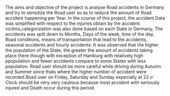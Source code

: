 The aims and objective of the project is analyse Road accidents in Germany and try to sensitize the Road user so as to reduce the amount of Road accident happening per Year. In the course of this project, the accident Data was simplified with respect to the injuries obtain by the accident victims,categorization was also done based on each State in Germany, The accidents was split down to Months, Days of the week, time of the day, Road conditions, means of transportation that lead to the accidents, seasonal accidents and hourly accidents. It was observed that the higher the population of the State, the greater the amount of accidents taking place there though with exception of Hamburg with relatively high ppopulation and fewer accidents compare to some States with less population. Road user should be more careful while driving during Autumn and Summer since thats where the higher number of accident were recorded.Road user on Friday, Saturday and Sunday especially at 22 o’ Clock should be very very cautious because most accident with seriously injured and Death occur during this period.

 
